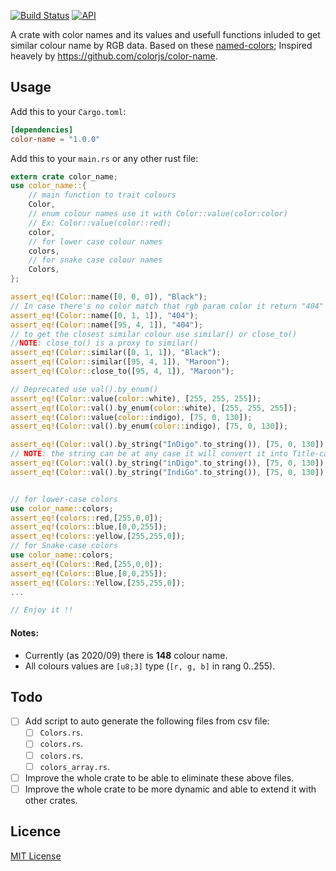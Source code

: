 [![Build Status](https://travis-ci.org/annymosse/color-name.svg?branch=master)](https://travis-ci.org/annymosse/color-name)
[![API](https://docs.rs/color-name/badge.svg)](https://docs.rs/color-name)

A crate with color names and its values and usefull functions inluded to get similar colour name by RGB data. Based on these [named-colors](http://dev.w3.org/csswg/css-color/#named-colors); Inspired heavely by https://github.com/colorjs/color-name.

## Usage

Add this to your `Cargo.toml`:

```toml
[dependencies]
color-name = "1.0.0"
```

Add this to your `main.rs` or any other rust file:

```rust
extern crate color_name;
use color_name::{
    // main function to trait colours
    Color,
    // enum colour names use it with Color::value(color:color)
    // Ex: Color::value(color::red);
    color,
    // for lower case colour names
    colors,
    // for snake case colour names
    Colors,
};

assert_eq!(Color::name([0, 0, 0]), "Black");
// In case there's no color match that rgb param color it return "404"
assert_eq!(Color::name([0, 1, 1]), "404");
assert_eq!(Color::name([95, 4, 1]), "404");
// to get the closest similar colour use similar() or close_to()
//NOTE: close_to() is a proxy to similar()
assert_eq!(Color::similar([0, 1, 1]), "Black");
assert_eq!(Color::similar([95, 4, 1]), "Maroon");
assert_eq!(Color::close_to([95, 4, 1]), "Maroon");

// Deprecated use val().by_enum()
assert_eq!(Color::value(color::white), [255, 255, 255]);
assert_eq!(Color::val().by_enum(color::white), [255, 255, 255]);
assert_eq!(Color::value(color::indigo), [75, 0, 130]);
assert_eq!(Color::val().by_enum(color::indigo), [75, 0, 130]);

assert_eq!(Color::val().by_string("InDigo".to_string()), [75, 0, 130]);
// NOTE: the string can be at any case it will convert it into Title-case
assert_eq!(Color::val().by_string("inDigo".to_string()), [75, 0, 130]);
assert_eq!(Color::val().by_string("IndiGo".to_string()), [75, 0, 130]);


// for lower-case colors
use color_name::colors;
assert_eq!(colors::red,[255,0,0]);
assert_eq!(colors::blue,[0,0,255]);
assert_eq!(colors::yellow,[255,255,0]);
// for Snake-case colors
use color_name::colors;
assert_eq!(Colors::Red,[255,0,0]);
assert_eq!(Colors::Blue,[0,0,255]);
assert_eq!(Colors::Yellow,[255,255,0]);
...

// Enjoy it !!
```

#### Notes:

- Currently (as 2020/09) there is **148** colour name.
- All colours values are `[u8;3]` type (`[r, g, b]` in rang 0..255).

## Todo

- [ ] Add script to auto generate the following files from csv file:
  - [ ] `Colors.rs`.
  - [ ] `colors.rs`.
  - [ ] `colors.rs`.
  - [ ] `colors_array.rs`.
- [ ] Improve the whole crate to be able to eliminate these above files.
- [ ] Improve the whole crate to be more dynamic and able to extend it with other crates.

## Licence

[MIT License](./LICENSE.txt)
